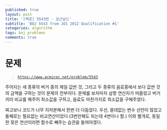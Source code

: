 ```yaml
---
published: true
layout: post
title: '[백준] 5543번 - 상근날드'
subtitle: 'BOJ 5543 from JOI 2012 Qualification #1'
categories: algorithm
tags: boj problems
comments: true
---
```

# 문제
> [`https://www.acmicpc.net/problem/5543`](https://www.acmicpc.net/problem/5543)

주어지는 세 종류의 버거 중의 제일 값싼 것, 그리고 두 종류의 음료중에서 보다 값싼 것의 금액을 구하는 것이 문제의 전부이다. 문제를 보자마자 삼항 연산자가 떠올랐고 버거끼리 비교를 해주어 최소값을 구하고, 음료도 마찬가지로 최소값을 구해주었다.

<script src="https://gist.github.com/sundongkim-dev/21f2a796a5160abdc391d5a6b05bf7bf.js"></script>

짜고보니 코드가 너무 지저분해서 한번 더 다듬었다. 우선, 쓸데없는 변수 선언이 많았고 둘째로는 필요없는 비교연산이었다.(3번만해도 되는데 4번이나 함.)
이와 별개로, 동일한 잦은 연산이라면 함수로 빼주는 습관을 들여야겠다.

<script src="https://gist.github.com/sundongkim-dev/38e9d97b091cafe3ec7b2cfb20d359c0.js"></script>
